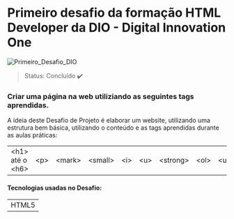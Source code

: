 # Primeiro desafio da formação HTML Developer da DIO - Digital Innovation One


![Primeiro_Desafio_DIO](https://user-images.githubusercontent.com/40512508/227723588-9e6eadf8-e646-4ffb-af6f-0c358dced5ee.jpg)
>Status: Concluído :heavy_check_mark:

### Criar uma página na web utiliziando as seguintes tags aprendidas.
A ideia deste Desafio de Projeto é elaborar um website, utilizando uma estrutura bem básica, utilizando o conteúdo e as tags aprendidas durante as aulas práticas:
<table>
 <tr>
  <td>&lt;h1&gt; até o &lt;h6&gt;</td>
  <td>&lt;p&gt;</td>
  <td>&lt;mark&gt;</td>
  <td>&lt;small&gt;</td>
  <td>&lt;i&gt;</td>
  <td>&lt;u&gt;</td>
  <td>&lt;strong&gt;</td>
  <td>&lt;ol&gt;</td>
  <td>&lt;ul&gt;</td>
  <td>&lt;li&gt;</td>
  <td>&lt;a&gt;</td>
  <td>&lt;hr&gt;</td>
  <td>&lt;blockquote&gt;</td>
  </tr>
 </table>








<h4>Tecnologias usadas no Desafio:</h4>

<table>
 <tr>
   <td>HTML5</td>
 </tr>
